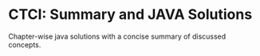 # CTCI: Summary and JAVA Solutions
Chapter-wise java solutions with a concise summary of discussed concepts.
